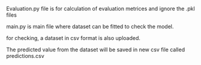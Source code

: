 Evaluation.py file is for calculation of evaluation metrices and ignore the .pkl files

main.py is main file where dataset can be fitted to check the model.

for checking, a dataset in csv format is also uploaded.

The predicted value from the dataset will be saved in new csv file called predictions.csv


